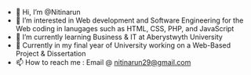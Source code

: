 - 👋 Hi, I’m @Nitinarun
- 👀 I’m interested in Web development and Software Engineering for the Web coding in lanugages such as HTML, CSS, PHP, and JavaScript
- 🌱 I’m currently learning Business & IT at Aberystwyth University
- 💞️ Currently in my final year of University working on a Web-Based Project & Dissertation
- 📫 How to reach me : Email @ nitinarun29@gmail.com

<!---
Nitinarun/Nitinarun is a ✨ special ✨ repository because its `README.md` (this file) appears on your GitHub profile.
You can click the Preview link to take a look at your changes.
--->
